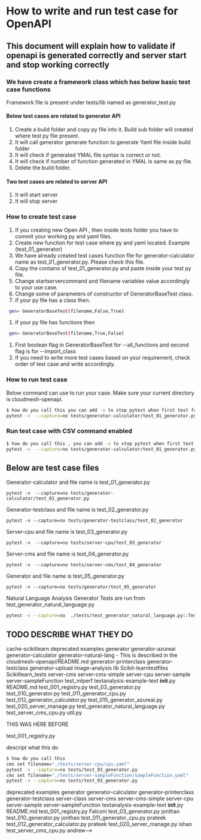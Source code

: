 # How to write and run test case for OpenAPI 

## This document will explain how to validate if openapi is generated correctly and server start and stop working correctly

### We have create a framework class which has below basic test case functions

Framework file is present under tests/lib named as generator_test.py

#### Below test cases are related to generator API

1. Create a build folder and copy py file into it. Build sub folder will created where test py file present.
1. It will call generator generate function to generate Yaml file inside build folder
1. It will check if generated YMAL file syntax is correct or not.
1. It will check if number of function generated in YMAL is same as py file.
1. Delete the build folder.

#### Two test cases are related to server API

1. It will start server
1. It will stop server

### How to create test case


1. If you creating new Open API , then inside tests folder you have to commit your working py and yaml files.
1. Create new function for test case where py and yaml located. Example (test_01_generator)
1. We have already created test cases function file for generator-calculator name as test_01_generator.py. Please check this file.
1. Copy the contains of test_01_generator.py and paste inside your test py file.
1. Change startservercommand and filename variables value accordingly to your use case.
1. Change some of parameters of constructor of GeneratorBaseTest class. 
1. if your py file has a class then.

```bash
 gen= GeneratorBaseTest(filename,False,True)
```
1. if your py file has functions then 

```bash
 gen= GeneratorBaseTest(filename,True,False)
```

1. First boolean flag in GeneratorBaseTest for --all_functions and second flag is for --import_class
1. If you need to write more test cases based on your requirement, check order of test case and write accordingly.

### How to run test case

Below command can use to run your case. Make sure your current directory is cloudmesh-openapi.

```bash
$ how do you call this you can add -x to stop pytest when first test failed
pytest -v  --capture=no tests/generator-calculator/test_01_generator.py
```

### Run test case with CSV command enabled

```bash
$ how do you call this , you can add -x to stop pytest when first test failed
pytest -v  --capture=no tests/generator-calculator/test_01_generator.py  | fgrep '# cvs'
```


## Below are test case files

Generator-calculator and file name is test_01_generator.py

```
pytest -v  --capture=no tests/generator-calculator/test_01_generator.py
```

Generator-testclass and file name is test_02_generator.py

```
pytest -v --capture=no tests/generator-testclass/test_02_generator
```

Server-cpu and file name is test_03_generator.py

```
pytest -v  --capture=no tests/server-cpu/test_03_generator
```

Server-cms and file name is test_04_generator.py

```
pytest -v  --capture=no tests/server-cms/test_04_generator
```

Generator and file name is test_05_generator.py

```
pytest -v --capture=no tests/generator/test_05_generator
```

Natural Language Analysis Generator Tests are run from test_generator_natural_language.py

```bash
pytest -v --capture=no  ./tests/test_generator_natural_language.py::TestGenerator
```

## TODO DESCRIBE WHAT THEY DO


cache-scikitlearn
deprecated
examples
generator
generator-azureai
generator-calculator
generator-natural-lang - This is described in the cloudmesh-openapi/README.md
generator-printerclass
generator-testclass
generator-upload
image-analysis
lib
Scikit-learntestfiles
Scikitlearn_tests
server-cms
server-cms-simple
server-cpu
server-sample
server-sampleFunction
test_mlperf
textanalysis-example-text
__init__.py
README.md
test_001_registry.py
test_03_generator.py
test_010_generator.py
test_011_generator_cpu.py
test_012_generator_calculator.py
test_015_generator_azureai.py
test_020_server_manage.py
test_generator_natural_language.py
test_server_cms_cpu.py
util.py


THIS WAS HERE BEFORE

test_001_registry.py

descript what this do

```bash
$ how do you call this
cms set filename="./tests/server-cpu/cpu.yaml"
pytest -v --capture=no tests/test_03_generator.py
cms set filename="./tests/server-sampleFunction/sampleFunction.yaml"
pytest -v --capture=no tests/test_03_generator.py
```

deprecated
examples
generator
generator-calculator
generator-printerclass
generator-testclass
server-class
server-cms
server-cms-simple
server-cpu
server-sample
server-sampleFunction
textanalysis-example-text
__init__.py
README.md
test_001_registry.py  Falconi
test_03_generator.py  jonthan
test_010_generator.py jonthan
test_011_generator_cpu.py prateek
test_012_generator_calculator.py prateek
test_020_server_manage.py ishan
test_server_cms_cpu.py andrew-->
